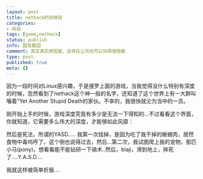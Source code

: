 ```yaml
---
layout: post
title: nethack的初体验 
categories:
- 闲话
tags: [game,nethack]
status: publish
info: 国信嘉园
comment: 其实真实原因是，这样在公司也可以玩得很隐蔽
type: post
published: true
meta: {}
---
```



因为一段时间对Linux感兴趣，于是搜罗上面的游戏，当我觉得没什么特别有深度的时候，忽然看到了nethack这个神一般的名字，还知道了这个世界上有一大群叫嚷着”Yet Another Stupid Death的家伙。不幸的，我很快就沦为当中的一员。

刚开始上手的时候，游戏深度究竟有多少是无法一下得知的...不过看看这个界面，你就知道，它需要多么伟大的深度，才能够如此风靡： 

然后是死法，所谓的YASD..... 我第一次挂掉，是因为吃了我干掉的蜥蜴肉，居然食物中毒呜呼了，这个倒也说得过去，然后...第二次，我试图爬上我的宠物，那匹小马(pony)，想看看能不能钻研一下骑术..然后，biaji，滑到地上，摔死了....Y.A.S.D....

我就这样被简单折服....
